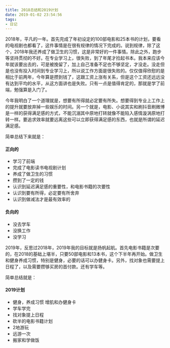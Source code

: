 ```yaml
---
title: 2018总结和2019计划
date: 2019-01-02 23:54:56
tags:
- 日记
---
```


2018年，平凡的一年。首先完成了年初设定的100部电影和25本书的计划，要看的电视剧也都看了，这件事情是在很有规律的情况下完成的。说到规律，除了这个，2018年我还养成了做卫生的习惯，这是非常好的一件事情。除此之外，跑步等坚持贯彻的不好。在专业学习上，很失败，到了年尾才捡起书本。我本来应该今年就该要出去的，可是被挽留了，加上自己准备不足也不够坚定，才没走。没走但是也没有投入时间到专业学习上，所以说工作方面是很失败的。仅仅值得欣慰的是相比于前两年，今年算是攒到钱了，这跟工资上涨有关系，但是这个工资还远远没有达到平均的水平，从这方面讲也是失败。只有一点是值得肯定的，那就是学了前端，勉强算是入门了。

今年我明白了一个道理就是，想要有所得就必定要有所失。想要得到专业上工作上的提升就要放弃掉一些娱乐的时间。另一个就是，电影、小说其实和刷抖音刷微博是一样的获得满足感的方式，不能沉溺其中原地打转就像不能陷入感情漩涡原地打转一样。要追求效率就要远离这些可以立即获得满足感的东西，也就是所谓的延迟满足感。

简单总结下来就是：

#### 正向的
- 学习了前端
- 完成了电影读书电视剧计划
- 养成了做卫生的习惯
- 攒到了一定的钱
- 认识到延迟满足感的重要性，和电影书籍的次要性
- 认识到要有所得，必定要有所舍弃
- 认识到做减法才是最有效率的

#### 负向的
- 没去学车
- 没换工作
- 没学习

2019年，反思过2018年，2019年我的目标就是扬帆起航。首先电影书籍是次要的，在2018的基础上堪半，只要50部电影和13本书，这个下半年再开始。做卫生和健身养成习惯，特别是健身，必要的话可以办健身卡。另外，找对象也需要提上日程了，以及需要攒够买房的首付款。还有学车等。

简单总结就是：

#### 2019计划

- 健身，养成习惯 增肌和办健身卡
- 学车学完
- 找对象提上日程
- 砍半的电影书籍计划
- 2地游玩
- 远游一次
- 搬家和学做饭
